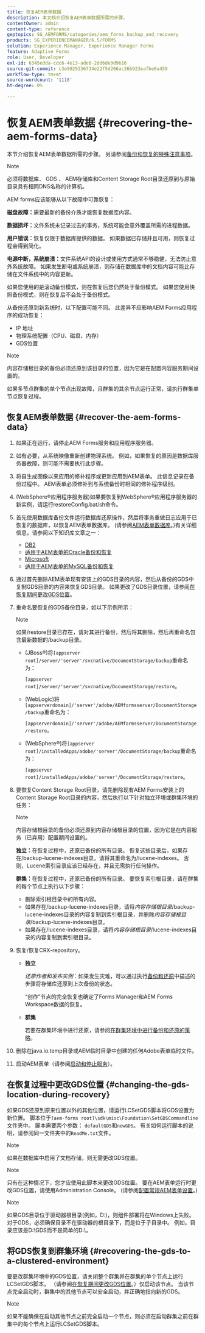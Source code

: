 ```yaml
---
title: 恢复AEM表单数据
description: 本文档介绍恢复AEM表单数据所需的步骤。
contentOwner: admin
content-type: reference
geptopics: SG_AEMFORMS/categories/aem_forms_backup_and_recovery
products: SG_EXPERIENCEMANAGER/6.5/FORMS
solution: Experience Manager, Experience Manager Forms
feature: Adaptive Forms
role: User, Developer
exl-id: 6345edda-cdc6-4e13-ade6-2dd6de9d9616
source-git-commit: c3e9029236734e22f5d266ac26b923eafbe0a459
workflow-type: tm+mt
source-wordcount: '1118'
ht-degree: 0%

---
```


# 恢复AEM表单数据 {#recovering-the-aem-forms-data}

本节介绍恢复AEM表单数据所需的步骤。 另请参阅[备份和恢复的特殊注意事项](/help/forms/using/admin-help/backup-recovery-strategy-aem-forms.md#special-considerations-for-backup-and-recovery)。

>[!NOTE]
>
>必须将数据库、 GDS 、 AEM存储库和Content Storage Root目录还原到与原始目录具有相同DNS名称的计算机。

AEM forms应该能够从以下故障中可靠恢复：

**磁盘故障：**&#x200B;需要最新的备份介质才能恢复数据库内容。

**数据损坏：**&#x200B;文件系统未记录过去的事务，系统可能会意外覆盖所需的进程数据。

**用户错误：**&#x200B;恢复仅限于数据库提供的数据。 如果数据已存储并且可用，则恢复过程会得到简化。

**电源中断，系统崩溃：**&#x200B;文件系统API的设计或使用方式通常不够稳健，无法防止意外系统故障。 如果发生断电或系统崩溃，则存储在数据库中的文档内容可能比存储在文件系统中的内容更新。

如果您使用的是滚动备份模式，则在恢复后您仍然处于备份模式。 如果您使用快照备份模式，则在恢复后不会处于备份模式。

从备份还原到新系统时，以下配置可能不同。 此差异不应影响AEM Forms应用程序的成功恢复：

* IP 地址
* 物理系统配置（CPU、磁盘、内存）
* GDS位置

>[!NOTE]
>
>内容存储根目录的备份必须还原到该目录的位置，因为它是在配置内容服务期间设置的。

如果多节点群集的单个节点出现故障，且群集的其余节点运行正常，请执行群集单节点恢复过程。

## 恢复AEM表单数据 {#recover-the-aem-forms-data}

1. 如果正在运行，请停止AEM Forms服务和应用程序服务器。
1. 如有必要，从系统映像重新创建物理系统。 例如，如果恢复的原因是数据库服务器故障，则可能不需要执行此步骤。
1. 将自生成图像以来应用的修补程序或更新应用到AEM表单。 此信息记录在备份过程中。 AEM表单必须修补到与系统备份时相同的修补程序级别。
1. (WebSphere®应用程序服务器)如果要恢复到WebSphere®应用程序服务器的新实例，请运行restoreConfig.bat/sh命令。
1. 首先使用数据库备份文件运行数据库还原操作，然后将事务重做日志应用于已恢复的数据库，以恢复AEM表单数据库。 (请参阅[AEM表单数据库](/help/forms/using/admin-help/files-back-recover.md#aem-forms-database)。)有关详细信息，请参阅以下知识库文章之一：

   * [DB2](/help/forms/using/admin-help/files-back-recover.md#db2)
   * [适用于AEM表单的Oracle备份和恢复](/help/forms/using/admin-help/files-back-recover.md#oracle)
   * [Microsoft](/help/forms/using/admin-help/files-back-recover.md#sql-server)
   * [适用于AEM表单的MySQL备份和恢复](/help/forms/using/admin-help/files-back-recover.md#mysql)

1. 通过首先删除AEM表单现有安装上的GDS目录的内容，然后从备份的GDS中复制GDS目录的内容来恢复GDS目录。 如果更改了GDS目录位置，请参阅[在恢复期间更改GDS位置](recovering-aem-forms-data.md#changing-the-gds-location-during-recovery)。
1. 重命名要恢复的GDS备份目录，如以下示例所示：

   >[!NOTE]
   >
   >如果/restore目录已存在，请对其进行备份，然后将其删除，然后再重命名包含最新数据的/backup目录。

   * (JBoss®)将`[appserver root]/server/'server'/svcnative/DocumentStorage/backup`重命名为：

     `[appserver root]/server/'server'/svcnative/DocumentStorage/restore`。

   * (WebLogic)将`[appserverdomain]/'server'/adobe/AEMformsserver/DocumentStorage/backup`重命名为：

     `[appserverdomain]/'server'/adobe/AEMformsserver/DocumentStorage/restore`。

   * (WebSphere®)将`[appserver root]/installedApps/adobe/'server'/DocumentStorage/backup`重命名为：

     `[appserver root]/installedApps/adobe/'server'/DocumentStorage/restore`。

1. 要恢复Content Storage Root目录，请先删除现有AEM Forms安装上的Content Storage Root目录的内容，然后执行以下针对独立环境或群集环境的任务：

   >[!NOTE]
   >
   >内容存储根目录的备份必须还原到内容存储根目录的位置，因为它是在内容服务（已弃用）配置期间设置的。

   **独立：**&#x200B;在恢复过程中，还原已备份的所有目录。 恢复这些目录后，如果存在/backup-lucene-indexes目录，请将其重命名为/lucene-indexes。 否则，Lucene索引目录应该已经存在，并且无需执行任何操作。

   **群集：**&#x200B;在恢复过程中，还原已备份的所有目录。 要恢复索引根目录，请在群集的每个节点上执行以下步骤：

   * 删除索引根目录中的所有内容。
   * 如果存在/backup-lucene-indexes目录，请将&#x200B;*内容存储根目录*/backup-lucene-indexes目录的内容复制到索引根目录，并删除&#x200B;*内容存储根目录*/backup-lucene-indexes目录。
   * 如果存在/lucene-indexes目录，请将&#x200B;*内容存储根目录*/lucene-indexes目录的内容复制到索引根目录。

1. 恢复/恢复CRX-repository。

   * **独立**

     *还原作者和发布实例*：如果发生灾难，可以通过执行[备份和还原](https://helpx.adobe.com/experience-manager/kb/CRXBackupAndRestoreProcedure.html)中描述的步骤将存储库还原到上次备份的状态。

     “创作”节点的完全恢复也确定了Forms Manager和AEM Forms Workspace数据的恢复。

   * **群集**

     若要在群集环境中进行还原，请参阅[在群集环境中进行备份和还原的策略](/help/forms/using/admin-help/strategy-backup-restore-clustered-environment.md#strategy-for-backup-and-restore-in-a-clustered-environment)。

1. 删除在java.io.temp目录或AEM临时目录中创建的任何Adobe表单临时文件。
1. 启动AEM表单（请参阅[启动和停止服务](/help/forms/using/admin-help/starting-stopping-services.md#starting-and-stopping-services)）<!-- BROKEN LINK and the application server(s) (see [Maintaining the Application Server](/help/forms/using/admin-help/topics/maintaining-the-application-server.md))-->。

## 在恢复过程中更改GDS位置 {#changing-the-gds-location-during-recovery}

如果GDS还原到原来位置以外的其他位置，请运行LCSetGDS脚本将GDS设置为新位置。 脚本位于`[aem-forms root]\sdk\misc\Foundation\SetGDSCommandline`文件夹中。 脚本需要两个参数： `defaultGDS`和`newGDS`。 有关如何运行脚本的说明，请参阅同一文件夹中的`ReadMe.txt`文件。

>[!NOTE]
>
>如果在数据库中启用了文档存储，则无需更改GDS位置。

>[!NOTE]
>
>只有在这种情况下，您才应使用此脚本来更改GDS位置。 要在AEM表单运行时更改GDS位置，请使用Administration Console。 (请参阅[配置常规AEM表单设置](/help/forms/using/admin-help/configure-general-aem-forms-settings.md#configure-general-aem-forms-settings)。)

>[!NOTE]
>
>如果GDS目录位于驱动器根目录(例如，D:\)，则组件部署将在Windows上失败。 对于GDS，必须确保目录不在驱动器的根目录下，而是位于子目录中。 例如，目录应该是D:\GDS而不是简单的D:\。

## 将GDS恢复到群集环境 {#recovering-the-gds-to-a-clustered-environment}

要更改群集环境中的GDS位置，请关闭整个群集并在群集的单个节点上运行LCSetGDS脚本。 （请参阅[在恢复期间更改GDS位置](recovering-aem-forms-data.md#changing-the-gds-location-during-recovery)。）仅启动该节点。 当该节点完全启动时，群集中的其他节点可以安全启动，并正确地指向新的GDS。

>[!NOTE]
>
>如果不能确保在启动其他节点之前完全启动一个节点，则必须在启动群集之前在群集中的每个节点上运行LCSetGDS脚本。
